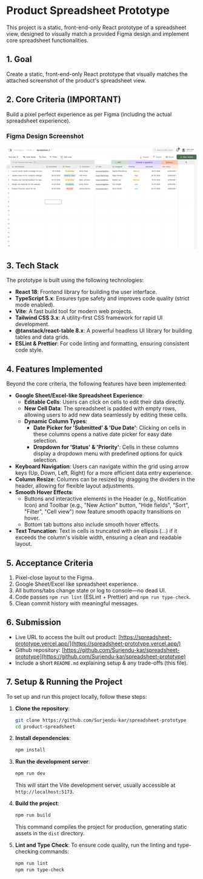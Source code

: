 # Product Spreadsheet Prototype

This project is a static, front-end-only React prototype of a spreadsheet view, designed to visually match a provided Figma design and implement core spreadsheet functionalities.

## 1. Goal

Create a static, front-end-only React prototype that visually matches the attached screenshot of the product's spreadsheet view.

## 2. Core Criteria (IMPORTANT)

Build a pixel perfect experience as per Figma (including the actual spreadsheet experience).

### Figma Design Screenshot

![Product Spreadsheet Design](https://github.com/Surjendu-kar/spreadsheet-prototype/blob/master/public/spreadsheet-design.png?raw=true)

## 3. Tech Stack

The prototype is built using the following technologies:

- **React 18**: Frontend library for building the user interface.
- **TypeScript 5.x**: Ensures type safety and improves code quality (strict mode enabled).
- **Vite**: A fast build tool for modern web projects.
- **Tailwind CSS 3.x**: A utility-first CSS framework for rapid UI development.
- **@tanstack/react-table 8.x**: A powerful headless UI library for building tables and data grids.
- **ESLint & Prettier**: For code linting and formatting, ensuring consistent code style.

## 4. Features Implemented

Beyond the core criteria, the following features have been implemented:

- **Google Sheet/Excel-like Spreadsheet Experience**:
  - **Editable Cells**: Users can click on cells to edit their data directly.
  - **New Cell Data**: The spreadsheet is padded with empty rows, allowing users to add new data seamlessly by editing these cells.
  - **Dynamic Column Types**:
    - **Date Picker for 'Submitted' & 'Due Date'**: Clicking on cells in these columns opens a native date picker for easy date selection.
    - **Dropdown for 'Status' & 'Priority'**: Cells in these columns display a dropdown menu with predefined options for quick selection.
- **Keyboard Navigation**: Users can navigate within the grid using arrow keys (Up, Down, Left, Right) for a more efficient data entry experience.
- **Column Resize**: Columns can be resized by dragging the dividers in the header, allowing for flexible layout adjustments.
- **Smooth Hover Effects**:
  - Buttons and interactive elements in the Header (e.g., Notification Icon) and Toolbar (e.g., "New Action" button, "Hide fields", "Sort", "Filter", "Cell view") now feature smooth opacity transitions on hover.
  - Bottom tab buttons also include smooth hover effects.
- **Text Truncation**: Text in cells is truncated with an ellipsis (...) if it exceeds the column's visible width, ensuring a clean and readable layout.

## 5. Acceptance Criteria

1.  Pixel-close layout to the Figma.
2.  Google Sheet/Excel like spreadsheet experience.
3.  All buttons/tabs change state or log to console—no dead UI.
4.  Code passes `npm run lint` (ESLint + Prettier) and `npm run type-check`.
5.  Clean commit history with meaningful messages.

## 6. Submission

- Live URL to access the built out product: [https://spreadsheet-prototype.vercel.app/](https://spreadsheet-prototype.vercel.app/)
- Github repository: [https://github.com/Surjendu-kar/spreadsheet-prototype](https://github.com/Surjendu-kar/spreadsheet-prototype)
- Include a short `README.md` explaining setup & any trade-offs (this file).

## 7. Setup & Running the Project

To set up and run this project locally, follow these steps:

1.  **Clone the repository**:

    ```bash
    git clone https://github.com/Surjendu-kar/spreadsheet-prototype
    cd product-spreadsheet
    ```

2.  **Install dependencies**:

    ```bash
    npm install
    ```

3.  **Run the development server**:

    ```bash
    npm run dev
    ```

    This will start the Vite development server, usually accessible at `http://localhost:5173`.

4.  **Build the project**:

    ```bash
    npm run build
    ```

    This command compiles the project for production, generating static assets in the `dist` directory.

5.  **Lint and Type Check**:
    To ensure code quality, run the linting and type-checking commands:
    ```bash
    npm run lint
    npm run type-check
    ```

```

```
